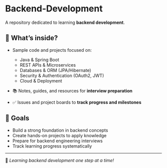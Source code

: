 # Backend-Development

A repository dedicated to learning **backend development**.  

## 📌 What’s inside?
- Sample code and projects focused on:
  - Java & Spring Boot  
  - REST APIs & Microservices  
  - Databases & ORM (JPA/Hibernate)  
  - Security & Authentication (OAuth2, JWT)  
  - Cloud & Deployment  

- 📚 Notes, guides, and resources for **interview preparation**  
- ✅ Issues and project boards to **track progress and milestones**  

## 🎯 Goals
- Build a strong foundation in backend concepts  
- Create hands-on projects to apply knowledge  
- Prepare for backend engineering interviews  
- Track learning progress systematically  

---
🚀 *Learning backend development one step at a time!*
